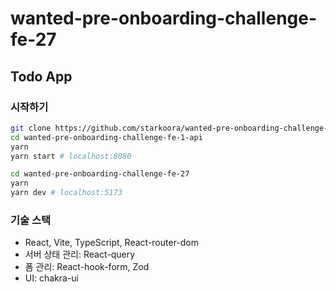 # wanted-pre-onboarding-challenge-fe-27

## Todo App

### 시작하기

```bash
git clone https://github.com/starkoora/wanted-pre-onboarding-challenge-fe-1-api
cd wanted-pre-onboarding-challenge-fe-1-api
yarn
yarn start # localhost:8080

cd wanted-pre-onboarding-challenge-fe-27
yarn
yarn dev # localhost:5173
```

### 기술 스택

- React, Vite, TypeScript, React-router-dom
- 서버 상태 관리: React-query
- 폼 관리: React-hook-form, Zod
- UI: chakra-ui
